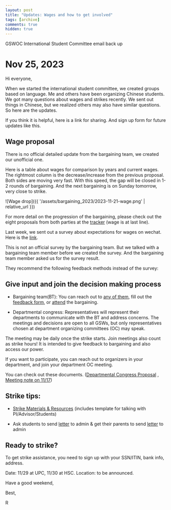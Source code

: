 ```yaml
---
layout: post
title: "Updates: Wages and how to get involved"
tags: [archive]
comments: true
hidden: true
---
```

GSWOC International Student Committee email back up

# Nov 25, 2023
Hi everyone,

When we started the international student committee, we created groups based on language. Me and others have been organizing Chinese students. We got many questions about wages and strikes recently. We sent out things in Chinese, but we realized others may also have similar questions. So here are the updates. 

If you think it is helpful, here is a link for sharing. And sign up form for future updates like this.

## Wage proposal

There is no official detailed update from the bargaining team, we created our unofficial one. 

Here is a table about wages for comparison by years and current wages. The rightmost column is the decrease/increase from the previous proposal. Both sides are moving very fast. With this speed, the gap will be closed in 1-2 rounds of bargaining. And the next bargaining is on Sunday tomorrow, very close to strike.

![Wage drop]({{ '/assets/bargaining_2023/2023-11-21-wage.png' | relative_url }})


For more detail on the progression of the bargaining, please check out the eight proposals from both parties at the [tracker](https://docs.google.com/spreadsheets/d/1HaaQDQepdNRMJFlbOMgNtCpJwMz3YuHJCudtEA3uYcw/edit#gid=0) (wage is at last line).

Last week, we sent out a survey about expectations for wages on wechat. Here is the [link](https://forms.gle/v6WaoYFtnf1LneMY8).

This is not an official survey by the bargaining team. But we talked with a bargaining team member before we created the survey. And the bargaining team member asked us for the survey result.

They recommend the following feedback methods instead of the survey:

## Give input and join the decision making process

*    Bargaining team(BT): You can reach out to [any of them](https://www.gswoc-usc.org/bargaining-team/), fill out the [feedback form](https://www.gswoc-usc.org/bargaining/), or [attend](https://www.gswoc-usc.org/bargaining/) the bargaining.

*    Departmental congress: Representatives will represent their departments to communicate with the BT and address concerns. The meetings and decisions are open to all GSWs, but only representatives chosen at department organizing committees (OC) may speak. 

The meeting may be daily once the strike starts. Join meetings also count as strike hours! It is intended to give feedback to bargaining and also access our power. 

If you want to participate, you can reach out to organizers in your department, and join your department OC meeting. 

You can check out these documents. ([Departmental Congress Proposal](https://docs.google.com/document/d/166a5ejU20IX7sVqIkq1UGioNmfJtVkN4J4SD5V0pxdI/edit?usp=sharing) , [Meeting note on 11/17](https://docs.google.com/document/d/1LCuknOd2WeuuUKN4zq-f3n7o8-lagWLJpNpnwbE7sao/edit?usp=sharing))

## Strike tips:

*    [Strike Materials & Resources](https://docs.google.com/document/d/1a0moHHB2RyzsFFduQxSZsMSmdB1MMkLXPxl9G_9GDyo/edit?usp=sharing) (includes template for talking with PI/Advisor/Students)

*    Ask students to send [letter](https://docs.google.com/document/d/1-eX_7LxmEu_usmEAVO1bacnYJZV-uU5XkR0SxLnkk_k/edit?usp=sharing) to admin & get their parents to send [letter](https://docs.google.com/document/d/1wkAmlAC5B5niR6rDoUJDelIm5o01xlXDqZNFtRvy1lA/edit?usp=sharing) to admin


## Ready to strike?

To get strike assistance, you need to sign up with your SSN/ITIN, bank info, address. 

Date: 11/29 at UPC, 11/30 at HSC. Location: to be announced. 

Have a good weekend,

Best,

R
